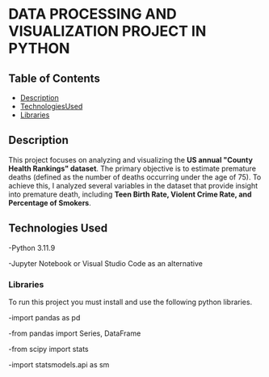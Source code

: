 # DATA PROCESSING AND VISUALIZATION PROJECT IN PYTHON

## Table of Contents
- [Description](#Description)
- [TechnologiesUsed](#TechnologiesUsed)
- [Libraries](#Libraries)

## Description

This project focuses on analyzing and visualizing the **US annual "County Health Rankings" dataset**. The primary objective is to estimate premature deaths (defined as the number of deaths occurring under the age of 75). To achieve this, I analyzed several variables in the dataset that provide insight into premature death, including **Teen Birth Rate, Violent Crime Rate, and Percentage of Smokers**.

## Technologies Used

-Python 3.11.9

-Jupyter Notebook or Visual Studio Code as an alternative

### Libraries

To run this project you must install and use the following python libraries.

-import pandas as pd

-from pandas import Series, DataFrame

-from scipy import stats

-import statsmodels.api as sm
